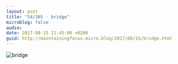 ```yaml
---
layout: post
title: "54/365 - bridge"
microblog: false
audio: 
date: 2017-08-15 21:45:00 +0200
guid: http://maintainingfocus.micro.blog/2017/08/15/bridge.html
---
```

![bridge](https://f000.backblazeb2.com/file/Roel-Share/bridge.jpg)
